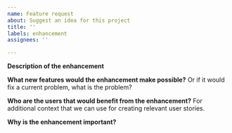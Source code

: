 ```yaml
---
name: Feature request
about: Suggest an idea for this project
title: ''
labels: enhancement
assignees: ''

---
```


**Description of the enhancement**

**What new features would the enhancement make possible?**
Or if it would fix a current problem, what is the problem?

**Who are the users that would benefit from the enhancement?**
For additional context that we can use for creating relevant user stories.

**Why is the enhancement important?**
